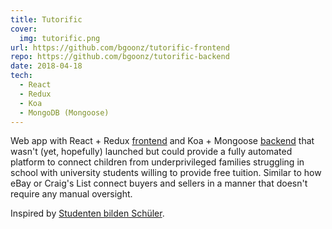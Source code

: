 ```yaml
---
title: Tutorific
cover:
  img: tutorific.png
url: https://github.com/bgoonz/tutorific-frontend
repo: https://github.com/bgoonz/tutorific-backend
date: 2018-04-18
tech:
  - React
  - Redux
  - Koa
  - MongoDB (Mongoose)
---
```


Web app with React + Redux [frontend](https://github.com/bgoonz/tutorific-frontend) and Koa + Mongoose [backend](https://github.com/bgoonz/tutorific-backend) that wasn't (yet, hopefully) launched but could provide a fully automated platform to connect children from underprivileged families struggling in school with university students willing to provide free tuition. Similar to how eBay or Craig's List connect buyers and sellers in a manner that doesn't require any manual oversight.

Inspired by [Studenten bilden Schüler](https://studenten-bilden-schueler.de).
